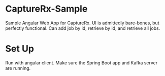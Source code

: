 # CaptureRx-Sample
Sample Angular Web App for CaptureRx. UI is admittedly bare-bones, but perfectly functional. Can add job by id, retrieve by id,
and retrieve all jobs.

# Set Up
Run with angular client. Make sure the Spring Boot app and Kafka server are running.

